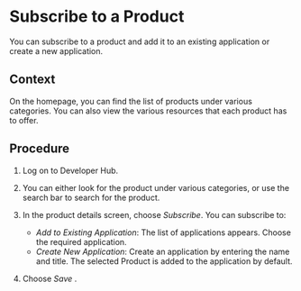 <!-- loio486d2638a6e84ddab1b2596aa909b3cc -->

# Subscribe to a Product

You can subscribe to a product and add it to an existing application or create a new application.



## Context

On the homepage, you can find the list of products under various categories. You can also view the various resources that each product has to offer.



<a name="loio486d2638a6e84ddab1b2596aa909b3cc__steps_r44_jpg_m5b"/>

## Procedure

1.  Log on to Developer Hub.

2.  You can either look for the product under various categories, or use the search bar to search for the product.

3.  In the product details screen, choose *Subscribe*. You can subscribe to:

    -   *Add to Existing Application*: The list of applications appears. Choose the required application.
    -   *Create New Application*: Create an application by entering the name and title. The selected Product is added to the application by default.

4.  Choose *Save* .


